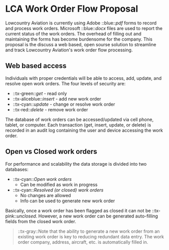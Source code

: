 # LCA Work Order Flow Proposal

Lowcountry Aviation is currently using Adobe ::blue::_pdf_ forms to record and process work orders. Microsoft ::blue::_docx_ files are used to report the current status of the work orders. The overhead of filling out and maintaining the forms has become burdensome for the company. This proposal is the discuss a web based, open sourse solution to streamline and track Lowcountry Aviation's work order flow processing.

## Web based access
Individuals with proper credentials will be able to access, add, update, and resolve open work orders. The four levels of security are:
 - ::tx-green::_get_ - read only
 - ::tx-aliceblue::_insert_ - add new work order
 - ::tx-cyan::_update_ - change or resolve work order
 - ::tx-red::_delete_ - remove work order

The database of work orders can be accessed/updated via cell phone, tablet, or computer. Each transaction (get, insert, update, or delete) is recorded in an audit log containing the user and device accessing the work order.

## Open vs Closed work orders
For performance and scalability the data storage is divided into two databases:
 - ::tx-cyan::_Open work orders_
   - Can be modified as work in progress
 - ::tx-cyan::_Resolved (or closed) work orders_
   - No changes are allowed
   - Info can be used to generate new work order
 
Basically, once a work order has been flagged as closed it can not be ::tx-pink::_unclosed_. However, a new work order can be generated auto-filling fields from the closed work order.
> ::tx-gray::Note that the ability to generate a new work order from an existing work order is key to reducing redundant data entry. The work order company, address, aircraft, etc. is automatically filled in. 
